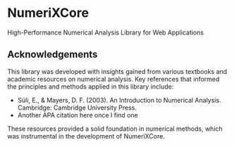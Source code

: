 # NumeriXCore
High-Performance Numerical Analysis Library for Web Applications

## Acknowledgements

This library was developed with insights gained from various textbooks and academic resources on numerical analysis. Key references that informed the principles and methods applied in this library include:

- Süli, E., & Mayers, D. F. (2003). An Introduction to Numerical Analysis. Cambridge: Cambridge University Press.
- Another APA citation here once I find one

These resources provided a solid foundation in numerical methods, which was instrumental in the development of NumeriXCore.
